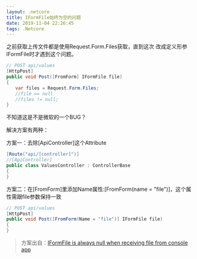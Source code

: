 ```yaml
---
layout: .netcore
title: IFormFile始终为空的问题
date: 2019-11-04 22:26:45
tags: .Netcore
---
```


  之前获取上传文件都是使用Request.Form.Files获取，直到这次
  改成定义形参 IFormFile时才遇到这个问题。  

```C#
// POST api/values
[HttpPost]
public void Post([FromForm] IFormFile file)
{
　　var files = Request.Form.Files;
　　//file == null
　　//files != null;
}
```

  不知道这是不是微软的一个BUG？  

  解决方案有两种：

  方案一：去除[ApiController]这个Attribute

  ```C#
  [Route("api/[controller]")]
  //[ApiController]
  public class ValuesController : ControllerBase 
  {
  }
  ```

 方案二：在[FromForm]里添加Name属性:[FromForm(name = "file")]，这个属性需跟file参数保持一致

  ```C#
  // POST api/values
  [HttpPost]
  public void Post([FromForm(Name = "file")] IFormFile file)
  {
  }
  ```

  >方案出自：[IFormFile is always null when receiving file from console app](https://stackoverflow.com/questions/52294830/iformfile-is-always-null-when-receiving-file-from-console-app)